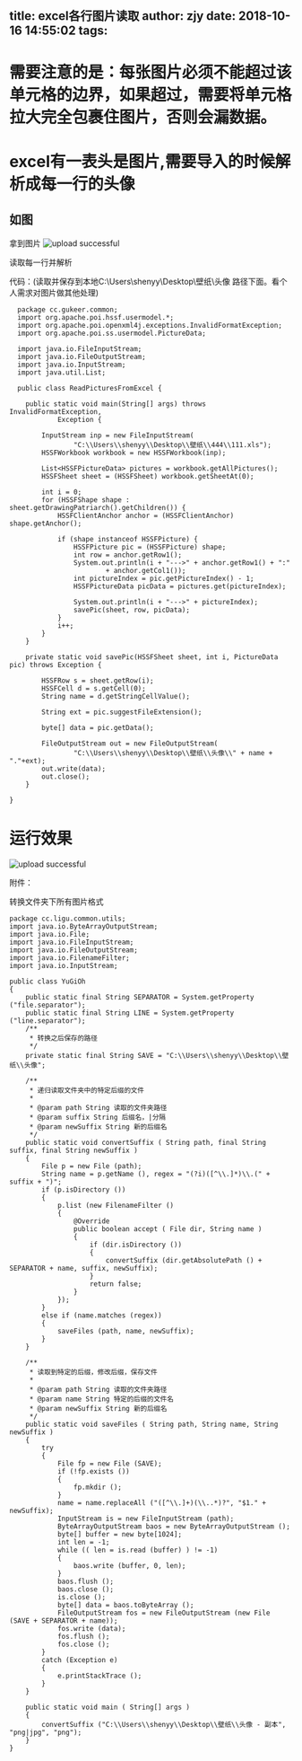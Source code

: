 title: excel各行图片读取
author: zjy
date: 2018-10-16 14:55:02
tags:
---
# 需要注意的是：每张图片必须不能超过该单元格的边界，如果超过，需要将单元格拉大完全包裹住图片，否则会漏数据。

# excel有一表头是图片,需要导入的时候解析成每一行的头像


## 如图

拿到图片
![upload successful](/paste/pasted-6.png)


读取每一行并解析

代码：(读取并保存到本地C:\\Users\\shenyy\\Desktop\\壁纸\\头像  路径下面。看个人需求对图片做其他处理)
     	
      package cc.gukeer.common;
      import org.apache.poi.hssf.usermodel.*;
      import org.apache.poi.openxml4j.exceptions.InvalidFormatException;
      import org.apache.poi.ss.usermodel.PictureData;

      import java.io.FileInputStream;
      import java.io.FileOutputStream;
      import java.io.InputStream;
      import java.util.List;

      public class ReadPicturesFromExcel {

        public static void main(String[] args) throws InvalidFormatException,
                Exception {

            InputStream inp = new FileInputStream(
                    "C:\\Users\\shenyy\\Desktop\\壁纸\\444\\111.xls");
            HSSFWorkbook workbook = new HSSFWorkbook(inp);

            List<HSSFPictureData> pictures = workbook.getAllPictures();
            HSSFSheet sheet = (HSSFSheet) workbook.getSheetAt(0);

            int i = 0;
            for (HSSFShape shape : sheet.getDrawingPatriarch().getChildren()) {
                HSSFClientAnchor anchor = (HSSFClientAnchor) shape.getAnchor();

                if (shape instanceof HSSFPicture) {
                    HSSFPicture pic = (HSSFPicture) shape;
                    int row = anchor.getRow1();
                    System.out.println(i + "--->" + anchor.getRow1() + ":"
                            + anchor.getCol1());
                    int pictureIndex = pic.getPictureIndex() - 1;
                    HSSFPictureData picData = pictures.get(pictureIndex);

                    System.out.println(i + "--->" + pictureIndex);
                    savePic(sheet, row, picData);
                }
                i++;
            }
        }

        private static void savePic(HSSFSheet sheet, int i, PictureData pic) throws Exception {

            HSSFRow s = sheet.getRow(i);
            HSSFCell d = s.getCell(0);
            String name = d.getStringCellValue();

            String ext = pic.suggestFileExtension();

            byte[] data = pic.getData();

            FileOutputStream out = new FileOutputStream(
                    "C:\\Users\\shenyy\\Desktop\\壁纸\\头像\\" + name + "."+ext);
            out.write(data);
            out.close();
        }

    }
    
    
# 运行效果

![upload successful](/paste/pasted-7.png)


附件：

转换文件夹下所有图片格式
		
    package cc.ligu.common.utils;
    import java.io.ByteArrayOutputStream;
    import java.io.File;
    import java.io.FileInputStream;
    import java.io.FileOutputStream;
    import java.io.FilenameFilter;
    import java.io.InputStream;

    public class YuGiOh
    {
        public static final String SEPARATOR = System.getProperty ("file.separator");
        public static final String LINE = System.getProperty ("line.separator");
        /**
         * 转换之后保存的路径
         */
        private static final String SAVE = "C:\\Users\\shenyy\\Desktop\\壁纸\\头像";

        /**
         * 递归读取文件夹中的特定后缀的文件
         *
         * @param path String 读取的文件夹路径
         * @param suffix String 后缀名，|分隔
         * @param newSuffix String 新的后缀名
         */
        public static void convertSuffix ( String path, final String suffix, final String newSuffix )
        {
            File p = new File (path);
            String name = p.getName (), regex = "(?i)([^\\.]*)\\.(" + suffix + ")";
            if (p.isDirectory ())
            {
                p.list (new FilenameFilter ()
                {
                    @Override
                    public boolean accept ( File dir, String name )
                    {
                        if (dir.isDirectory ())
                        {
                            convertSuffix (dir.getAbsolutePath () + SEPARATOR + name, suffix, newSuffix);
                        }
                        return false;
                    }
                });
            }
            else if (name.matches (regex))
            {
                saveFiles (path, name, newSuffix);
            }
        }

        /**
         * 读取到特定的后缀，修改后缀，保存文件
         *
         * @param path String 读取的文件夹路径
         * @param name String 特定的后缀的文件名
         * @param newSuffix String 新的后缀名
         */
        public static void saveFiles ( String path, String name, String newSuffix )
        {
            try
            {
                File fp = new File (SAVE);
                if (!fp.exists ())
                {
                    fp.mkdir ();
                }
                name = name.replaceAll ("([^\\.]+)(\\..*)?", "$1." + newSuffix);
                InputStream is = new FileInputStream (path);
                ByteArrayOutputStream baos = new ByteArrayOutputStream ();
                byte[] buffer = new byte[1024];
                int len = -1;
                while (( len = is.read (buffer) ) != -1)
                {
                    baos.write (buffer, 0, len);
                }
                baos.flush ();
                baos.close ();
                is.close ();
                byte[] data = baos.toByteArray ();
                FileOutputStream fos = new FileOutputStream (new File (SAVE + SEPARATOR + name));
                fos.write (data);
                fos.flush ();
                fos.close ();
            }
            catch (Exception e)
            {
                e.printStackTrace ();
            }
        }

        public static void main ( String[] args )
        {
            convertSuffix ("C:\\Users\\shenyy\\Desktop\\壁纸\\头像 - 副本", "png|jpg", "png");
        }
    }